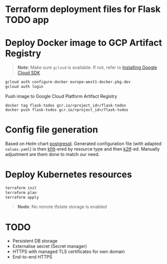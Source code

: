 # Terraform deployment files for Flask TODO app


# Deploy Docker image to GCP Artifact Registry

> __Note__: Make sure `gcloud` is available. If not, refer to  [Installing Google Cloud SDK](https://cloud.google.com/sdk/docs/install)

```bash
gcloud auth configure-docker europe-west1-docker.pkg.dev
gcloud auth login
```

Push image to Google Cloud Platform Artifact Registry
```
docker tag flask-todos gcr.io/<project_id>/flask-todos
docker push flask-todos gcr.io/<project_id>/flask-todos
```

# Config file generation

Based on _Helm_ chart [postgresql](https://github.com/helm/charts/tree/master/stable/postgresql).
Generated configuration file (with adapted `values.yaml`) is then [kfilt](https://github.com/ryane/kfilt)-ered by resource type and then [k2tf](https://github.com/sl1pm4t/k2tf)-ed.
Manually adjustment are them done to match our need.

# Deploy Kubernetes resources

```bash
terraform init
terraform plan
terraform apply
```

> __Node__: No remote tfstate storage is enabled


# TODO
 - Persistent DB storage
 - Externalise secret (Secret manager)
 - HTTPS with managed TLS certificates for own domain
 - End-to-end HTTPS
